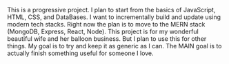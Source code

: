 This is a progressive project. I plan to start from the basics of JavaScript, HTML, CSS, and DataBases. I want to incrementally build and update using modern tech stacks.
Right now the plan is to move to the MERN stack (MongoDB, Express, React, Node). This project is for my wonderful beautiful wife and her balloon business. But I plan to 
use this for other things. My goal is to try and keep it as generic as I can. The MAIN goal is to actually finish something useful for someone I love. 
